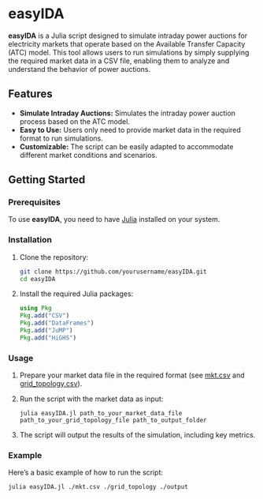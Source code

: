 # easyIDA

**easyIDA** is a Julia script designed to simulate intraday power auctions for electricity markets that operate based on the Available Transfer Capacity (ATC) model. This tool allows users to run simulations by simply supplying the required market data in a CSV file, enabling them to analyze and understand the behavior of power auctions.

## Features

- **Simulate Intraday Auctions:** Simulates the intraday power auction process based on the ATC model.
- **Easy to Use:** Users only need to provide market data in the required format to run simulations.
- **Customizable:** The script can be easily adapted to accommodate different market conditions and scenarios.

## Getting Started

### Prerequisites

To use **easyIDA**, you need to have [Julia](https://julialang.org/downloads/) installed on your system.

### Installation

1. Clone the repository:
    ```bash
    git clone https://github.com/yourusername/easyIDA.git
    cd easyIDA
    ```

2. Install the required Julia packages:
    ```julia
    using Pkg
    Pkg.add("CSV")
    Pkg.add("DataFrames")
    Pkg.add("JuMP")
    Pkg.add("HiGHS")
    ```

### Usage

1. Prepare your market data file in the required format (see [mkt.csv](mkt.csv) and [grid_topology.csv](grid_topology.csv)).

2. Run the script with the market data as input:
    ```pwsh
    julia easyIDA.jl path_to_your_market_data_file path_to_your_grid_topology_file path_to_output_folder
    ```

3. The script will output the results of the simulation, including key metrics.

### Example

Here’s a basic example of how to run the script:

```pwsh
julia easyIDA.jl ./mkt.csv ./grid_topology ./output
```
